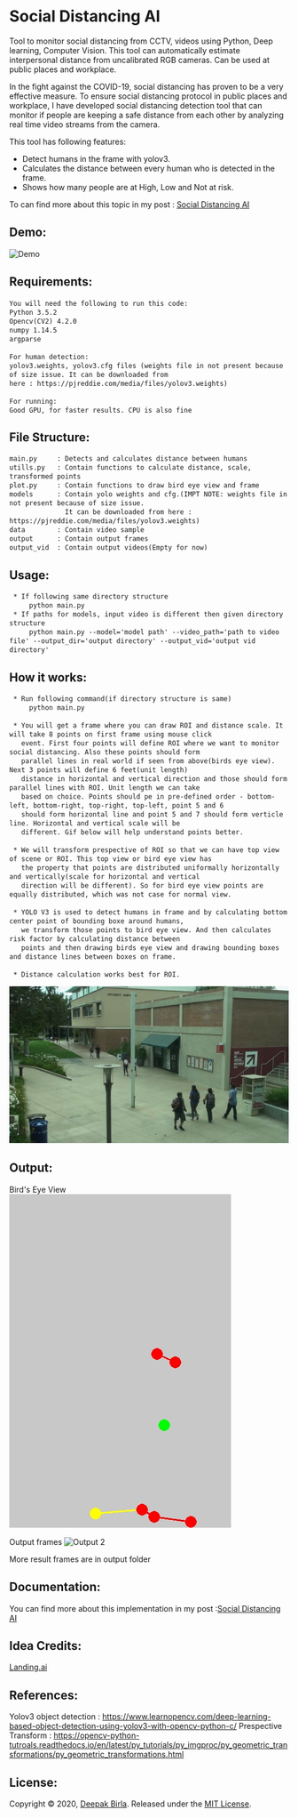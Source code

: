 # Social Distancing AI
   Tool to monitor social distancing from CCTV, videos using Python, Deep learning, Computer Vision. This tool can 
   automatically estimate interpersonal distance from uncalibrated RGB cameras. Can be used at public places and workplace.

   In the fight against the COVID-19, social distancing has proven to be a very effective measure. To ensure social
   distancing protocol in public places and workplace, I have developed social distancing detection tool that can monitor
   if people are keeping a safe distance from each other by analyzing real time video streams from the camera.

   This tool has following features:

   * Detect humans in the frame with yolov3.
   * Calculates the distance between every human who is detected in the frame.
   * Shows how many people are at High, Low and Not at risk.
   
   To can find more about this topic in my post : [Social Distancing AI](https://medium.com/@birla.deepak26/social-distancing-ai-using-python-deep-learning-c26b20c9aa4c)

## Demo:
![Demo](./demo/social_distancing.gif)
    
## Requirements:

    You will need the following to run this code:
    Python 3.5.2
    Opencv(CV2) 4.2.0
    numpy 1.14.5
    argparse
    
    For human detection:
    yolov3.weights, yolov3.cfg files (weights file in not present because of size issue. It can be downloaded from 
    here : https://pjreddie.com/media/files/yolov3.weights)
    
    For running: 
    Good GPU, for faster results. CPU is also fine
    
## File Structure:

    main.py     : Detects and calculates distance between humans
    utills.py   : Contain functions to calculate distance, scale, transformed points
    plot.py     : Contain functions to draw bird eye view and frame
    models      : Contain yolo weights and cfg.(IMPT NOTE: weights file in not present because of size issue. 
                  It can be downloaded from here : https://pjreddie.com/media/files/yolov3.weights)
    data        : Contain video sample
    output      : Contain output frames
    output_vid  : Contain output videos(Empty for now)
      
## Usage:
        
     * If following same directory structure   
         python main.py
     * If paths for models, input video is different then given directory structure
         python main.py --model='model path' --video_path='path to video file' --output_dir='output directory' --output_vid='output vid directory'
         
## How it works:

     * Run following command(if directory structure is same) 
         python main.py
         
     * You will get a frame where you can draw ROI and distance scale. It will take 8 points on first frame using mouse click 
       event. First four points will define ROI where we want to monitor social distancing. Also these points should form 
       parallel lines in real world if seen from above(birds eye view). Next 3 points will define 6 feet(unit length) 
       distance in horizontal and vertical direction and those should form parallel lines with ROI. Unit length we can take 
       based on choice. Points should pe in pre-defined order - bottom-left, bottom-right, top-right, top-left, point 5 and 6 
       should form horizontal line and point 5 and 7 should form verticle line. Horizontal and vertical scale will be
       different. Gif below will help understand points better.
       
     * We will transform prespective of ROI so that we can have top view of scene or ROI. This top view or bird eye view has 
       the property that points are distributed uniformally horizontally and vertically(scale for horizontal and vertical 
       direction will be different). So for bird eye view points are equally distributed, which was not case for normal view.
       
     * YOLO V3 is used to detect humans in frame and by calculating bottom center point of bounding boxe around humans, 
       we transform those points to bird eye view. And then calculates risk factor by calculating distance between
       points and then drawing birds eye view and drawing bounding boxes and distance lines between boxes on frame.
       
     * Distance calculation works best for ROI.
             
![Bird Eye View](./demo/demo.gif)
       
## Output:

   Bird's Eye View       
![Bird Eye View](./demo/bird_eye_view.gif) 

   Output frames
![Output 2](./demo/social_distancing.gif)
    
More result frames are in output folder

## Documentation:

   You can find more about this implementation in my post :[Social Distancing AI](https://medium.com/@birla.deepak26/social-distancing-ai-using-python-deep-learning-c26b20c9aa4c)

## Idea Credits:

   [Landing.ai](https://landing.ai/landing-ai-creates-an-ai-tool-to-help-customers-monitor-social-distancing-in-the-workplace/)
   
## References:

   Yolov3 object detection : https://www.learnopencv.com/deep-learning-based-object-detection-using-yolov3-with-opencv-python-c/
   Prespective Transform : https://opencv-python-tutroals.readthedocs.io/en/latest/py_tutorials/py_imgproc/py_geometric_transformations/py_geometric_transformations.html

## License:

   Copyright © 2020, [Deepak Birla](https://github.com/deepak112). 
   Released under the [MIT License](https://github.com/deepak112/Social-Distancing-AI/blob/master/LICENSE).



